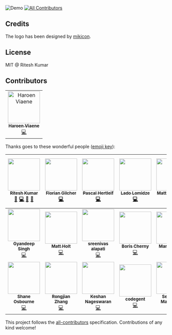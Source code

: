 ![Demo](demo.png)
[![All Contributors](https://img.shields.io/badge/all_contributors-1-orange.svg?style=flat-square)](#contributors)

## Credits
The logo has been designed by [mikicon](https://thenounproject.com/mikicon/).

## License
MIT @ Ritesh Kumar
## Contributors

<!-- ALL-CONTRIBUTORS-LIST:START - Do not remove or modify this section -->
<!-- prettier-ignore -->
<table>
  <tr>
    <td align="center"><a href="https://haroen.me"><img src="https://avatars3.githubusercontent.com/u/6270048?v=4" width="100px;" alt="Haroen Viaene"/><br /><sub><b>Haroen Viaene</b></sub></a><br /><a href="https://github.com/ritz078/transform/commits?author=Haroenv" title="Code">💻</a></td>
  </tr>
</table>

<!-- ALL-CONTRIBUTORS-LIST:END -->
Thanks goes to these wonderful people ([emoji key](https://github.com/kentcdodds/all-contributors#emoji-key)):

<!-- ALL-CONTRIBUTORS-LIST:START - Do not remove or modify this section -->
<!-- prettier-ignore -->
| [<img src="https://avatars3.githubusercontent.com/u/5389035?v=4" width="100px;"/><br /><sub><b>Ritesh Kumar</b></sub>](http://riteshkr.com)<br />[📖](https://github.com/ritz078/transform-www/commits?author=ritz078 "Documentation") [💻](https://github.com/ritz078/transform-www/commits?author=ritz078 "Code") [🤔](#ideas-ritz078 "Ideas, Planning, & Feedback") [👀](#review-ritz078 "Reviewed Pull Requests") | [<img src="https://avatars2.githubusercontent.com/u/47542?v=4" width="100px;"/><br /><sub><b>Florian Gilcher</b></sub>](http://asquera.de)<br />[💻](https://github.com/ritz078/transform-www/commits?author=skade "Code") | [<img src="https://avatars1.githubusercontent.com/u/20063?v=4" width="100px;"/><br /><sub><b>Pascal Hertleif</b></sub>](http://pascalhertleif.de/)<br />[💻](https://github.com/ritz078/transform-www/commits?author=killercup "Code") | [<img src="https://avatars3.githubusercontent.com/u/534610?v=4" width="100px;"/><br /><sub><b>Lado Lomidze</b></sub>](http://landish.github.io)<br />[💻](https://github.com/ritz078/transform-www/commits?author=Landish "Code") | [<img src="https://avatars1.githubusercontent.com/u/13787614?v=4" width="100px;"/><br /><sub><b>Mattia Manzati</b></sub>](https://github.com/mattiamanzati)<br />[💻](https://github.com/ritz078/transform-www/commits?author=mattiamanzati "Code") | [<img src="https://avatars3.githubusercontent.com/u/12202757?v=4" width="100px;"/><br /><sub><b>Mohammad Rajabifard</b></sub>](https://tarino.ir)<br />[🤔](#ideas-morajabi "Ideas, Planning, & Feedback") [💻](https://github.com/ritz078/transform-www/commits?author=morajabi "Code") | [<img src="https://avatars0.githubusercontent.com/u/3108160?v=4" width="100px;"/><br /><sub><b>Raathigeshan Kugarajan</b></sub>](http://raathigesh.com/)<br />[💻](https://github.com/ritz078/transform-www/commits?author=Raathigesh "Code") |
| :---: | :---: | :---: | :---: | :---: | :---: | :---: |
| [<img src="https://avatars2.githubusercontent.com/u/5554486?v=4" width="100px;"/><br /><sub><b>Gyandeep Singh</b></sub>](https://gyandeeps.com)<br />[💻](https://github.com/ritz078/transform-www/commits?author=gyandeeps "Code") | [<img src="https://avatars2.githubusercontent.com/u/1128849?v=4" width="100px;"/><br /><sub><b>Matt Holt</b></sub>](https://matt.life)<br />[💻](https://github.com/ritz078/transform-www/commits?author=mholt "Code") | [<img src="https://avatars0.githubusercontent.com/u/2767425?v=4" width="100px;"/><br /><sub><b>sreenivas alapati</b></sub>](https://medium.com/@sreenivas)<br />[💻](https://github.com/ritz078/transform-www/commits?author=cg-cnu "Code") | [<img src="https://avatars2.githubusercontent.com/u/1761758?v=4" width="100px;"/><br /><sub><b>Boris Cherny</b></sub>](https://performancejs.com)<br />[💻](https://github.com/ritz078/transform-www/commits?author=bcherny "Code") | [<img src="https://avatars0.githubusercontent.com/u/448?v=4" width="100px;"/><br /><sub><b>Mark Lussier</b></sub>](http://www.twitter.com/intabulas)<br />[💻](https://github.com/ritz078/transform-www/commits?author=intabulas "Code") | [<img src="https://avatars3.githubusercontent.com/u/383212?v=4" width="100px;"/><br /><sub><b>Brice BERNARD</b></sub>](https://github.com/brikou)<br />[💻](https://github.com/ritz078/transform-www/commits?author=brikou "Code") | [<img src="https://avatars2.githubusercontent.com/u/1174278?v=4" width="100px;"/><br /><sub><b>Satyajit Sahoo</b></sub>](https://twitter.com/@satya164)<br />[💻](https://github.com/ritz078/transform-www/commits?author=satya164 "Code") |
| [<img src="https://avatars3.githubusercontent.com/u/1643522?v=4" width="100px;"/><br /><sub><b>Shane Osbourne</b></sub>](https://medium.com/@shakyShane)<br />[💻](https://github.com/ritz078/transform-www/commits?author=shakyShane "Code") | [<img src="https://avatars0.githubusercontent.com/u/9524411?v=4" width="100px;"/><br /><sub><b>Rongjian Zhang</b></sub>](https://github.com/pd4d10)<br />[💻](https://github.com/ritz078/transform-www/commits?author=pd4d10 "Code") | [<img src="https://avatars3.githubusercontent.com/u/12506034?v=4" width="100px;"/><br /><sub><b>Keshan Nageswaran</b></sub>](http://keshShan.github.io)<br />[💻](https://github.com/ritz078/transform-www/commits?author=KeshShan "Code") | [<img src="https://avatars1.githubusercontent.com/u/7318?v=4" width="100px;"/><br /><sub><b>codegent</b></sub>](http://www.codegent.com)<br />[💻](https://github.com/ritz078/transform-www/commits?author=code "Code") | [<img src="https://avatars3.githubusercontent.com/u/1881814?v=4" width="100px;"/><br /><sub><b>Sebastian Maliszczak</b></sub>](https://github.com/bastor)<br />[💻](https://github.com/ritz078/transform-www/commits?author=bastor "Code") |
<!-- ALL-CONTRIBUTORS-LIST:END -->

This project follows the [all-contributors](https://github.com/kentcdodds/all-contributors) specification. Contributions of any kind welcome!
